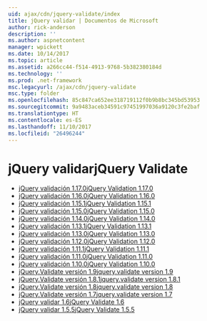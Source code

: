 ```yaml
---
uid: ajax/cdn/jquery-validate/index
title: jQuery validar | Documentos de Microsoft
author: rick-anderson
description: ''
ms.author: aspnetcontent
manager: wpickett
ms.date: 10/14/2017
ms.topic: article
ms.assetid: a266cc44-f514-4913-9768-5b382380184d
ms.technology: ''
ms.prod: .net-framework
msc.legacyurl: /ajax/cdn/jquery-validate
msc.type: folder
ms.openlocfilehash: 85c847ca652ee318719112f0b9b8bc345bd53953
ms.sourcegitcommit: 9a9483aceb34591c97451997036a9120c3fe2baf
ms.translationtype: HT
ms.contentlocale: es-ES
ms.lasthandoff: 11/10/2017
ms.locfileid: "26496244"
---
```

<a name="jquery-validate"></a><span data-ttu-id="8b3e5-102">jQuery validar</span><span class="sxs-lookup"><span data-stu-id="8b3e5-102">jQuery Validate</span></span>
====================
- [<span data-ttu-id="8b3e5-103">jQuery validación 1.17.0</span><span class="sxs-lookup"><span data-stu-id="8b3e5-103">jQuery Validation 1.17.0</span></span>](cdnjqueryvalidate1170.md)
- [<span data-ttu-id="8b3e5-104">jQuery validación 1.16.0</span><span class="sxs-lookup"><span data-stu-id="8b3e5-104">jQuery Validation 1.16.0</span></span>](cdnjqueryvalidate1160.md)
- [<span data-ttu-id="8b3e5-105">jQuery validación 1.15.1</span><span class="sxs-lookup"><span data-stu-id="8b3e5-105">jQuery Validation 1.15.1</span></span>](cdnjqueryvalidate1151.md)
- [<span data-ttu-id="8b3e5-106">jQuery validación 1.15.0</span><span class="sxs-lookup"><span data-stu-id="8b3e5-106">jQuery Validation 1.15.0</span></span>](cdnjqueryvalidate1150.md)
- [<span data-ttu-id="8b3e5-107">jQuery validación 1.14.0</span><span class="sxs-lookup"><span data-stu-id="8b3e5-107">jQuery Validation 1.14.0</span></span>](cdnjqueryvalidate1140.md)
- [<span data-ttu-id="8b3e5-108">jQuery validación 1.13.1</span><span class="sxs-lookup"><span data-stu-id="8b3e5-108">jQuery Validation 1.13.1</span></span>](cdnjqueryvalidate1131.md)
- [<span data-ttu-id="8b3e5-109">jQuery validación 1.13.0</span><span class="sxs-lookup"><span data-stu-id="8b3e5-109">jQuery Validation 1.13.0</span></span>](cdnjqueryvalidate1130.md)
- [<span data-ttu-id="8b3e5-110">jQuery validación 1.12.0</span><span class="sxs-lookup"><span data-stu-id="8b3e5-110">jQuery Validation 1.12.0</span></span>](cdnjqueryvalidate1120.md)
- [<span data-ttu-id="8b3e5-111">jQuery validación 1.11.1</span><span class="sxs-lookup"><span data-stu-id="8b3e5-111">jQuery Validation 1.11.1</span></span>](cdnjqueryvalidate1111.md)
- [<span data-ttu-id="8b3e5-112">jQuery validación 1.11.0</span><span class="sxs-lookup"><span data-stu-id="8b3e5-112">jQuery Validation 1.11.0</span></span>](cdnjqueryvalidate111.md)
- [<span data-ttu-id="8b3e5-113">jQuery validación 1.10.0</span><span class="sxs-lookup"><span data-stu-id="8b3e5-113">jQuery Validation 1.10.0</span></span>](cdnjqueryvalidate110.md)
- [<span data-ttu-id="8b3e5-114">jQuery.Validate versión 1.9</span><span class="sxs-lookup"><span data-stu-id="8b3e5-114">jquery.validate version 1.9</span></span>](cdnjqueryvalidate19.md)
- [<span data-ttu-id="8b3e5-115">jQuery.Validate versión 1.8.1</span><span class="sxs-lookup"><span data-stu-id="8b3e5-115">jquery.validate version 1.8.1</span></span>](cdnjqueryvalidate181.md)
- [<span data-ttu-id="8b3e5-116">jQuery.Validate versión 1.8</span><span class="sxs-lookup"><span data-stu-id="8b3e5-116">jquery.validate version 1.8</span></span>](cdnjqueryvalidate18.md)
- [<span data-ttu-id="8b3e5-117">jQuery.Validate versión 1.7</span><span class="sxs-lookup"><span data-stu-id="8b3e5-117">jquery.validate version 1.7</span></span>](cdnjqueryvalidate17.md)
- [<span data-ttu-id="8b3e5-118">jQuery validar 1.6</span><span class="sxs-lookup"><span data-stu-id="8b3e5-118">jQuery Validate 1.6</span></span>](cdnjqueryvalidate16.md)
- [<span data-ttu-id="8b3e5-119">jQuery validar 1.5.5</span><span class="sxs-lookup"><span data-stu-id="8b3e5-119">jQuery Validate 1.5.5</span></span>](cdnjqueryvalidate155.md)

